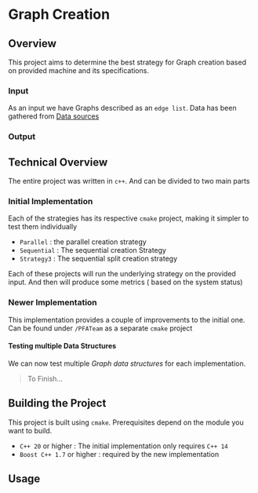 # Graph Creation

## Overview 

This project aims to determine the best strategy for Graph creation based on provided machine and its specifications.

### Input 

As an input we have Graphs described as an `edge list`. Data has been gathered from [Data sources](./data_sources)

### Output 


## Technical Overview

The entire project was written in `c++`. And can be divided to two main parts

### Initial Implementation

Each of the strategies has its respective `cmake` project, making it simpler to test them individually

- `Parallel` : the parallel creation strategy
- `Sequential` : The sequential creation Strategy
- `Strategy3` : The sequential split creation strategy

Each of these projects will run the underlying strategy on the provided input. And then will produce some metrics ( based on the system status) 

### Newer Implementation

This implementation provides a couple of improvements to the initial one. Can be found under `/PFATeam` as a separate `cmake` project


#### Testing multiple Data Structures

We can now test multiple *Graph data structures* for each implementation. 

> To Finish...

## Building the Project

This project is built using `cmake`. Prerequisites depend on the module you want to build.

- `C++ 20` or higher : The initial implementation only requires `C++ 14`
- `Boost C++ 1.7` or higher : required by the new implementation

## Usage

